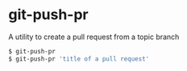 # git-push-pr
A utility to create a pull request from a topic branch

``` sh
$ git-push-pr
$ git-push-pr 'title of a pull request'
```
